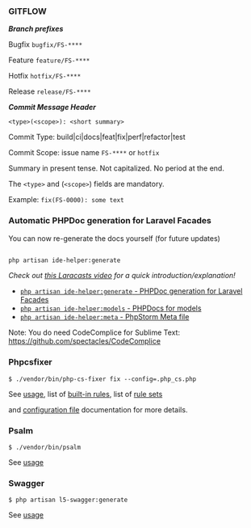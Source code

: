 ### GITFLOW ###

***Branch prefixes***

Bugfix ``bugfix/FS-****``

Feature ``feature/FS-****``

Hotfix ``hotfix/FS-****``

Release ``release/FS-****``

***Commit Message Header***

`<type>(<scope>): <short summary>`

Commit Type: build|ci|docs|feat|fix|perf|refactor|test

Commit Scope: issue name `FS-****` or `hotfix`

Summary in present tense. Not capitalized. No period at the end.

The `<type>` and (`<scope>`) fields are mandatory.

Example: `fix(FS-0000): some text`

### Automatic PHPDoc generation for Laravel Facades

You can now re-generate the docs yourself (for future updates)

```bash

php artisan ide-helper:generate

```

_Check out [this Laracasts video](https://laracasts.com/series/how-to-be-awesome-in-phpstorm/episodes/15) for a quick introduction/explanation!_

- [`php artisan ide-helper:generate` - PHPDoc generation for Laravel Facades ](https://github.com/barryvdh/laravel-ide-helper#automatic-phpdoc-generation-for-laravel-facades)
- [`php artisan ide-helper:models` - PHPDocs for models](https://github.com/barryvdh/laravel-ide-helper#automatic-PHPDocs-for-models)
- [`php artisan ide-helper:meta` - PhpStorm Meta file](https://github.com/barryvdh/laravel-ide-helper#phpstorm-meta-for-container-instances)


Note: You do need CodeComplice for Sublime Text: https://github.com/spectacles/CodeComplice

### Phpcsfixer

```console
$ ./vendor/bin/php-cs-fixer fix --config=.php_cs.php
```

See [usage](https://github.com/FriendsOfPHP/PHP-CS-Fixer/blob/3.0/doc/config.rst), list of [built-in rules](https://github.com/FriendsOfPHP/PHP-CS-Fixer/blob/3.0/doc/rules/index.rst), list of [rule sets](https://github.com/FriendsOfPHP/PHP-CS-Fixer/blob/3.0/doc/ruleSets/index.rst)

and [configuration file](https://github.com/FriendsOfPHP/PHP-CS-Fixer/blob/3.0/doc/config.rst) documentation for more details.

### Psalm

```console
$ ./vendor/bin/psalm
```

See [usage](https://github.com/vimeo/psalm/blob/4.x/docs/running_psalm/command_line_usage.md)

### Swagger

```console
$ php artisan l5-swagger:generate
```

See [usage](https://github.com/DarkaOnLine/L5-Swagger)
